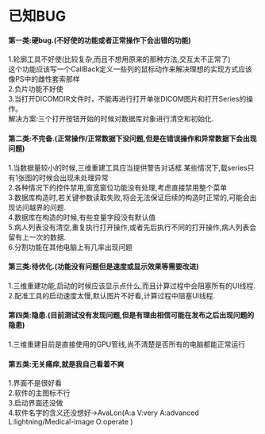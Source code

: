 已知BUG
====

#### 第一类:硬bug.(不好使的功能或者正常操作下会出错的功能)
1.轮廓工具不好使(比较复杂,而且不想用原来的那种方法,交互太不正常了)<br>
这个功能应该写一个CallBack定义一些列的鼠标动作来解决理想的实现方式应该像PS中的雌性套索那样<br>
2.负片功能不好使<br>
3.当打开DICOMDIR文件时，不能再进行打开单张DICOM图片和打开Series的操作。<br>
解决方案:三个打开按钮开始的时候对数据库对象进行清空和初始化.<br>


#### 第二类:不完备.(正常操作/正常数据下没问题,但是在错误操作和异常数据下会出现问题)
1.当数据量较小的时候,三维重建工具应当提供警告对话框.某些情况下,载series只有1张图的时候会出现未处理异常<br>
2.各种情况下的控件禁用,窗宽窗位功能没有处理,考虑直接禁用整个菜单<br>
3.数据库构造时,若关键参数读取失败,将会无法保证后续的构造时正常的,可能会出现访问越界的问题.<br>
4.数据库在构造的时候,有些变量字段没有默认值<br>
5.病人列表没有清空,重复执行打开操作,或者先后执行不同的打开操作,病人列表会留有上一次的数据.<br>
6.分割功能在其他电脑上有几率出现问题<br>


#### 第三类:待优化.(功能没有问题但是速度或显示效果等需要改进)
1.三维重建功能,启动的时候应该显示点什么,而且计算过程中会阻塞所有的UI线程.<br>
2.配准工具的启动速度太慢,默认图片不好看,计算过程中阻塞UI线程.<br>


#### 第四类:隐患.(目前测试没有发现问题,但是有理由相信可能在发布之后出现问题的隐患)<br>
1.三维重建目前是直接使用的GPU管线,尚不清楚是否所有的电脑都能正常运行<br>


#### 第五类:无关痛痒,就是我自己看着不爽
1.界面不是很好看<br>
2.软件的主图标不行<br>
3.启动界面还没做<br>
4.软件名字的含义还没想好->AvaLon(A:a V:very A:advanced L:lightning/Medical-image O:operate )<br>
